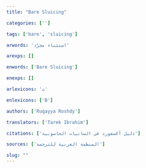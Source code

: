 ```yaml
---
title: "Bare Sluicing"

categories: ['']

tags: ['bare', 'sluicing']

arwords: 'استثناء مجرّد'

arexps: []

enwords: ['Bare Sluicing']

enexps: []

arlexicons: 'ث'

enlexicons: ['B']

authors: ['Ruqayya Roshdy']

translators: ['Tarek Ibrahim']

citations: ['دليل أكسفورد في السانيات الحاسوبية']

sources: ['المنظمة العربية للترجمة']

slug: ""
---
```

